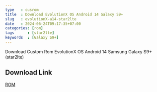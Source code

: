 ```yaml
---
type   : cusrom
title  : Download EvolutionX OS Android 14 Galaxy S9+
slug   : evolutionX-a14-star2lte
date   : 2024-06-24T09:17:35+07:00
categories: [rom]
tags      : [star2lte]
keywords  : [Galaxy S9+]
---
```


Download Custom Rom EvolutionX OS  Android 14 Samsung Galaxy S9+ (star2lte)



## Download Link
[ROM](https://sourceforge.net/projects/evolution-x/files/star2lte/14/)

